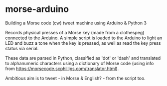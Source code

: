 # morse-arduino
Building a Morse code (cw) tweet machine using Arduino &amp; Python 3

Records physical presses of a Morse key (made from a clothespeg) connected to the Arduino. 
A simple script is loaded to the Arduino to light an LED and buzz a tone when the key is pressed, as well as read the key press status via serial. 

These data are parsed in Python, classified as 'dot' or 'dash' and translated to alphanumeric characters using a dictionary of Morse code (using info from https://morsecode.scphillips.com/translator.html).

Ambitious aim is to tweet - in Morse & English? - from the script too.
